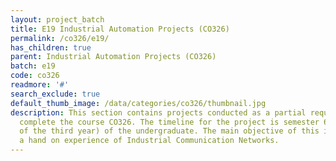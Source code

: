 ```yaml
---
layout: project_batch
title: E19 Industrial Automation Projects (CO326)
permalink: /co326/e19/
has_children: true
parent: Industrial Automation Projects (CO326)
batch: e19
code: co326
readmore: '#'
search_exclude: true
default_thumb_image: /data/categories/co326/thumbnail.jpg
description: This section contains projects conducted as a partial requirement to
  complete the course CO326. The timeline for the project is semester 6 (second semester
  of the third year) of the undergraduate. The main objective of this is to give students
  a hand on experience of Industrial Communication Networks.
---
```

